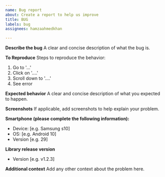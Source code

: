 ```yaml
---
name: Bug report
about: Create a report to help us improve
title: BUG
labels: bug
assignees: hamzaahmedkhan

---
```


**Describe the bug**
A clear and concise description of what the bug is.

**To Reproduce**
Steps to reproduce the behavior:
1. Go to '...'
2. Click on '....'
3. Scroll down to '....'
4. See error

**Expected behavior**
A clear and concise description of what you expected to happen.

**Screenshots**
If applicable, add screenshots to help explain your problem.

**Smartphone (please complete the following information):**
 - Device: [e.g. Samsung s10]
 - OS: [e.g. Android 10]
 - Version [e.g. 29]

**Library release version**
 - Version [e.g. v1.2.3]

**Additional context**
Add any other context about the problem here.
